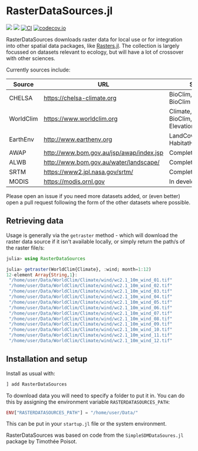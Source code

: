 # RasterDataSources.jl

[![](https://img.shields.io/badge/docs-stable-blue.svg)](https://ecojulia.github.io/RasterDataSources.jl/stable)
[![](https://img.shields.io/badge/docs-dev-blue.svg)](https://ecojulia.github.io/RasterDataSources.jl/dev)
[![CI](https://github.com/EcoJulia/RasterDataSources.jl/actions/workflows/CI.yml/badge.svg)](https://github.com/EcoJulia/RasterDataSources.jl/actions/workflows/CI.yml)
[![codecov.io](http://codecov.io/github/ecojulia/RasterDataSources.jl/coverage.svg?branch=master)](http://codecov.io/github/ecojulia/RasterDataSources.jl?branch=master)

RasterDataSources downloads raster data for local use or for integration into other spatial data packages, like
[Rasters.jl](https://github.com/rafaqz/Rasters.jl). The collection is largely focussed on datasets relevant
to ecology, but will have a lot of crossover with other sciences.

Currently sources include:

| Source    | URL                                      | Status                                   |
| --------- | ---------------------------------------- | ---------------------------------------- |
| CHELSA    | https://chelsa-climate.org               | BioClim, Future BioClim and Climate      |
| WorldClim | https://www.worldclim.org                | Climate, Weather, BioClim, and Elevation |
| EarthEnv  | http://www.earthenv.org                  | LandCover and HabitatHeterogeneity       |
| AWAP      | http://www.bom.gov.au/jsp/awap/index.jsp | Complete                                 |
| ALWB      | http://www.bom.gov.au/water/landscape/   | Complete                                 |
| SRTM      | https://www2.jpl.nasa.gov/srtm/          | Complete                                 |
| MODIS     | https://modis.ornl.gov                   | In development                           |

Please open an issue if you need more datasets added, or (even better) open a pull request 
following the form of the other datasets where possible.

## Retrieving data

Usage is generally via the `getraster` method - which will download the
raster data source if it isn't available locally, or simply return the path/s
of the raster file/s:

```julia
julia> using RasterDataSources

julia> getraster(WorldClim{Climate}, :wind; month=1:12)
12-element Array{String,1}:
 "/home/user/Data/WorldClim/Climate/wind/wc2.1_10m_wind_01.tif"
 "/home/user/Data/WorldClim/Climate/wind/wc2.1_10m_wind_02.tif"
 "/home/user/Data/WorldClim/Climate/wind/wc2.1_10m_wind_03.tif"
 "/home/user/Data/WorldClim/Climate/wind/wc2.1_10m_wind_04.tif"
 "/home/user/Data/WorldClim/Climate/wind/wc2.1_10m_wind_05.tif"
 "/home/user/Data/WorldClim/Climate/wind/wc2.1_10m_wind_06.tif"
 "/home/user/Data/WorldClim/Climate/wind/wc2.1_10m_wind_07.tif"
 "/home/user/Data/WorldClim/Climate/wind/wc2.1_10m_wind_08.tif"
 "/home/user/Data/WorldClim/Climate/wind/wc2.1_10m_wind_09.tif"
 "/home/user/Data/WorldClim/Climate/wind/wc2.1_10m_wind_10.tif"
 "/home/user/Data/WorldClim/Climate/wind/wc2.1_10m_wind_11.tif"
 "/home/user/Data/WorldClim/Climate/wind/wc2.1_10m_wind_12.tif"
```

## Installation and setup

Install as usual with:

```julia
] add RasterDataSources
```

To download data you will need to specify a folder to put it in. You can do this
by assigning the environment variable `RASTERDATASOURCES_PATH`:

```julia
ENV["RASTERDATASOURCES_PATH"] = "/home/user/Data/"
```

This can be put in your `startup.jl` file or the system environment.


RasterDataSources was based on code from the `SimpleSDMDataSoures.jl` package by Timothée Poisot.
